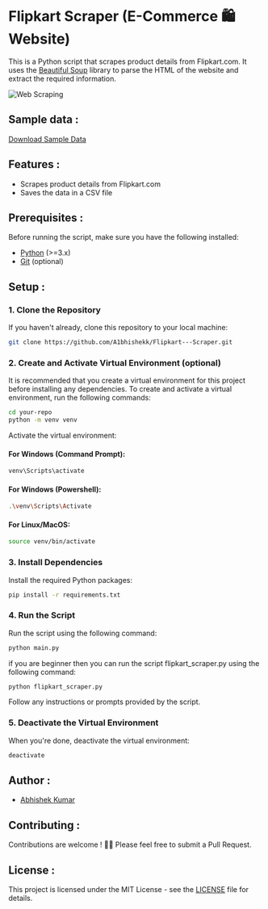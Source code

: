 # Flipkart Scraper (E-Commerce 🛍️ Website)

This is a Python script that scrapes product details from Flipkart.com. It uses the [Beautiful Soup](https://www.crummy.com/software/BeautifulSoup/bs4/doc/) library to parse the HTML of the website and extract the required information.

![Web Scraping ](https://i.ytimg.com/vi/tHz0cTGDQi4/hq720.jpg?sqp=-oaymwEhCK4FEIIDSFryq4qpAxMIARUAAAAAGAElAADIQj0AgKJD&rs=AOn4CLDuNpL34MhpVxiRViHxn4raNk8x-g)




## Sample data :
[Download Sample Data](https://drive.google.com/your-file-link)

## Features :

- Scrapes product details from Flipkart.com
- Saves the data in a CSV file

## Prerequisites :

Before running the script, make sure you have the following installed:

- [Python](https://www.python.org/) (>=3.x)
- [Git](https://git-scm.com/) (optional)

## Setup :

### 1. Clone the Repository

If you haven't already, clone this repository to your local machine:

```bash
git clone https://github.com/A1bhishekk/Flipkart---Scraper.git
```

### 2. Create and Activate Virtual Environment (optional)

It is recommended that you create a virtual environment for this project before installing any dependencies. To create and activate a virtual environment, run the following commands:



```bash
cd your-repo
python -m venv venv
```
Activate the virtual environment:

#### For Windows (Command Prompt):
```bash
venv\Scripts\activate
```

#### For Windows (Powershell):
```bash
.\venv\Scripts\Activate
```

#### For Linux/MacOS:
```bash
source venv/bin/activate
```

### 3. Install Dependencies
Install the required Python packages:

```bash
pip install -r requirements.txt
```

### 4. Run the Script
Run the script using the following command:
```bash
python main.py
```

if you are beginner then you can run the script flipkart_scraper.py using the following command:
```bash
python flipkart_scraper.py
```


Follow any instructions or prompts provided by the script.

### 5. Deactivate the Virtual Environment
When you're done, deactivate the virtual environment:

```bash
deactivate
```



## Author :

- [Abhishek Kumar ](https://github.com/A1bhishekk)

## Contributing :

Contributions are welcome ! 🙏🙏 Please feel free to submit a Pull Request.



## License :

This project is licensed under the MIT License - see the [LICENSE](LICENSE) file for details.
